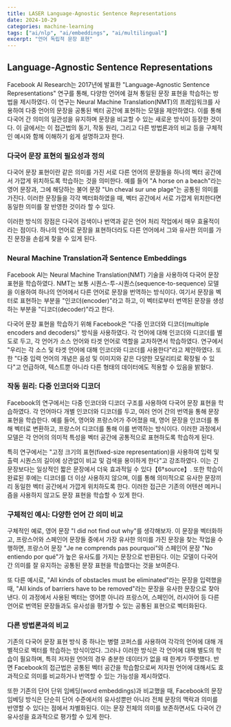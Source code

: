 ```yaml
---
title: LASER Language-Agnostic Sentence Representations
date: 2024-10-29
categories: machine-learning
tags: ["ai/nlp", "ai/embeddings", "ai/multilingual"]
excerpt: "언어 독립적 문장 표현"
---
```


## Language-Agnostic Sentence Representations

Facebook AI Research는 2017년에 발표한 "Language-Agnostic Sentence Representations" 연구를 통해, 다양한 언어에 걸쳐 통일된 문장 표현을 학습하는 방법을 제시하였다. 이 연구는 Neural Machine Translation(NMT)의 프레임워크를 사용하여 다중 언어의 문장을 공통된 벡터 공간에 표현하는 모델을 제안하였다. 이를 통해 다국어 간 의미의 일관성을 유지하며 문장을 비교할 수 있는 새로운 방식이 등장한 것이다. 이 글에서는 이 접근법의 동기, 작동 원리, 그리고 다른 방법론과의 비교 등을 구체적인 예시와 함께 이해하기 쉽게 설명하고자 한다.

### **다국어 문장 표현의 필요성과 정의**

다국어 문장 표현이란 같은 의미를 가진 서로 다른 언어의 문장들을 하나의 벡터 공간에서 가깝게 위치하도록 학습하는 것을 의미한다. 예를 들어 "A horse on a beach"라는 영어 문장과, 그에 해당하는 불어 문장 "Un cheval sur une plage"는 공통된 의미를 가진다. 이러한 문장들을 각각 벡터화하였을 때, 벡터 공간에서 서로 가깝게 위치한다면 동일한 의미를 잘 반영한 것이라 할 수 있다.

이러한 방식의 장점은 다국어 검색이나 번역과 같은 언어 처리 작업에서 매우 효율적이라는 점이다. 하나의 언어로 문장을 표현하더라도 다른 언어에서 그와 유사한 의미를 가진 문장을 손쉽게 찾을 수 있게 된다.

### **Neural Machine Translation과 Sentence Embeddings**

Facebook AI는 Neural Machine Translation(NMT) 기술을 사용하여 다국어 문장 표현을 학습하였다. NMT는 보통 시퀀스-투-시퀀스(sequence-to-sequence) 모델을 이용하여 하나의 언어에서 다른 언어로 문장을 번역하는 방식이다. 여기서 문장을 벡터로 표현하는 부분을 "인코더(encoder)"라고 하고, 이 벡터로부터 번역된 문장을 생성하는 부분을 "디코더(decoder)"라고 한다.

다국어 문장 표현을 학습하기 위해 Facebook은 "다중 인코더와 디코더(multiple encoders and decoders)" 방식을 사용하였다. 각 언어에 대해 인코더와 디코더를 별도로 두고, 각 언어가 소스 언어와 타겟 언어로 역할을 교차하면서 학습하였다. 연구에서 "우리는 각 소스 및 타겟 언어에 대해 인코더와 디코더를 사용한다"라고 제안하였다. 또한 "다중 입력 언어의 개념은 음성 및 이미지와 같은 다양한 모달리티로 확장될 수 있다"고 언급하여, 텍스트뿐 아니라 다른 형태의 데이터에도 적용할 수 있음을 밝혔다.

### **작동 원리: 다중 인코더와 디코더**

Facebook의 연구에서는 다중 인코더와 디코더 구조를 사용하여 다국어 문장 표현을 학습하였다. 각 언어마다 개별 인코더와 디코더를 두고, 여러 언어 간의 번역을 통해 문장 표현을 학습한다. 예를 들어, 영어와 프랑스어가 주어졌을 때, 영어 문장을 인코더를 통해 벡터로 변환하고, 프랑스어 디코더를 통해 이를 번역하는 방식이다. 이러한 과정에서 모델은 각 언어의 의미적 특성을 벡터 공간에 공통적으로 표현하도록 학습하게 된다.

특히 연구에서는 "고정 크기의 표현(fixed-size representation)을 사용하여 입력 및 출력 시퀀스의 길이에 상관없이 비교 및 검색을 용이하게 한다"고 강조하였다. 이는 긴 문장보다는 일상적인 짧은 문장에서 더욱 효과적일 수 있다【6†source】. 또한 학습이 완료된 후에는 디코더를 더 이상 사용하지 않으며, 이를 통해 의미적으로 유사한 문장끼리 동일한 벡터 공간에서 가깝게 위치하도록 한다. 이러한 접근은 기존의 어텐션 메커니즘을 사용하지 않고도 문장 표현을 학습할 수 있게 한다.

### **구체적인 예시: 다양한 언어 간 의미 비교**

구체적인 예로, 영어 문장 "I did not find out why"를 생각해보자. 이 문장을 벡터화하고, 프랑스어와 스페인어 문장들 중에서 가장 유사한 의미를 가진 문장을 찾는 작업을 수행하면, 프랑스어 문장 "Je ne comprends pas pourquoi"와 스페인어 문장 "No entiendo por qué"가 높은 유사도를 가지는 문장으로 반환된다. 이는 모델이 다국어 간 의미를 잘 유지하는 공통된 문장 표현을 학습했다는 것을 보여준다.

또 다른 예시로, "All kinds of obstacles must be eliminated"라는 문장을 입력했을 때, "All kinds of barriers have to be removed"라는 문장을 유사한 문장으로 찾아낸다. 이 과정에서 사용된 벡터는 영어뿐 아니라 프랑스어, 스페인어, 러시아어 등 다른 언어로 번역된 문장들과도 유사성을 평가할 수 있는 공통된 표현으로 벡터화된다.

### **다른 방법론과의 비교**

기존의 다국어 문장 표현 방식 중 하나는 병렬 코퍼스를 사용하여 각각의 언어에 대해 개별적으로 벡터를 학습하는 방식이었다. 그러나 이러한 방식은 각 언어에 대해 별도의 학습이 필요하며, 특히 저자원 언어의 경우 충분한 데이터가 없을 때 한계가 뚜렷했다. 반면 Facebook의 접근법은 공통된 벡터 공간을 학습함으로써 저자원 언어에 대해서도 효과적으로 의미를 비교하거나 번역할 수 있는 가능성을 제시하였다.

또한 기존의 단어 단위 임베딩(word embeddings)과 비교했을 때, Facebook의 문장 임베딩 방식은 단순히 단어 수준에서의 유사성뿐만 아니라 전체 문장의 맥락과 의미를 반영할 수 있다는 점에서 차별화된다. 이는 문장 전체의 의미를 보존하면서도 다국어 간 유사성을 효과적으로 평가할 수 있게 한다.
